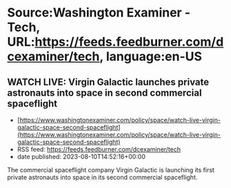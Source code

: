 # Source:Washington Examiner - Tech, URL:https://feeds.feedburner.com/dcexaminer/tech, language:en-US

## WATCH LIVE: Virgin Galactic launches private astronauts into space in second commercial spaceflight
 - [https://www.washingtonexaminer.com/policy/space/watch-live-virgin-galactic-space-second-spaceflight](https://www.washingtonexaminer.com/policy/space/watch-live-virgin-galactic-space-second-spaceflight)
 - RSS feed: https://feeds.feedburner.com/dcexaminer/tech
 - date published: 2023-08-10T14:52:16+00:00

The commercial spaceflight company Virgin Galactic is launching its first private astronauts into space in its second commercial spaceflight.

